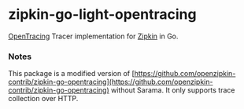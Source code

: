 # zipkin-go-light-opentracing

[OpenTracing](http://opentracing.io) Tracer implementation for [Zipkin](http://zipkin.io) in Go.

### Notes

This package is a modified version of [https://github.com/openzipkin-contrib/zipkin-go-opentracing](https://github.com/openzipkin-contrib/zipkin-go-opentracing) without Sarama.
It only supports trace collection over HTTP.
